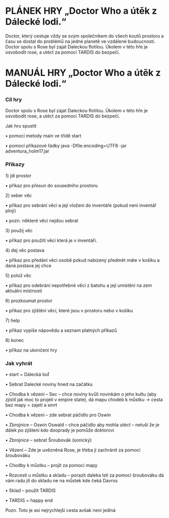<h1>PLÁNEK HRY „Doctor Who a útěk z Dálecké lodi.“</h1>
<p>Doctor, který cestuje vždy se svým společníkem do všech koutů prostoru a času se dostal do problémů na jedné planetě ve vzdálené budoucnosti. Doctor spolu s Rose byl zajat Daleckou flotilou. Úkolem v této hře je osvobodit rose, a utéct za pomoci TARDIS do bezpečí.</p>

<h1>MANUÁL HRY „Doctor Who a útěk z Dálecké lodi.“</h1>
<h3>Cíl hry</h3>
<p>Doctor spolu s Rose byl zajat Daleckou flotilou. Úkolem v této hře je osvobodit rose, a utéct za pomoci TARDIS do bezpečí.</p>
<p>Jak hru spustit</p>
<p>•	pomocí metody main ve třídě start</p>
<p>•	pomocí příkazové řádky java -Dfile.encoding=UTF8 -jar adventura_holm17.jar</p>

<h3>Příkazy</h3>
<p>1)	jdi prostor </p>
<p>•	příkaz pro přesun do sousedního prostoru</p>
<p>2)	seber věc</p>
<p>•	příkaz pro sebrání věci a její vložení do inventáře (pokud není inventář plný)</p>
<p>•	pozn. některé věci nejdou sebrat</p>
<p>3)	použij věc</p>
<p>•	příkaz pro použití věci která je v inventáři.</p>
<p>4)	dej věc postava</p>
<p>•	příkaz pro předání věci osobě pokud nabízený předmět máte v košíku a daná postava jej chce</p>
<p>5)	polož věc</p>
<p>•	příkaz pro odebrání nepotřebné věci z batohu a její umístění na zem aktuální místnosti</p>
<p>6)	prozkoumat prostor</p>
<p>•	příkaz pro zjištění věcí, které jsou v prostoru nebo v košíku</p>
<p>7)	help</p>
<p>•	příkaz vypíše nápovědu a seznam platných příkazů</p>
<p>8)	konec</p>
<p>•	příkaz na ukončení hry</p>
<h3>Jak vyhrát</h3>
<p>•	start = Dálecká loď</p>
<p>•	Sebrat Dalecké noviny hned na začátku</p>
<p>•	 Chodba k vězení – Sec – chce noviny kvůli novinkám o jeho kultu (aby zjistil jak moc to projeli v empire state), dá mapu chodeb k můstku -> cesta bez mapy = zajetí a smrt</p>
<p>•	Chodba k vězení – zde sebrat páčidlo pro Oswin</p>
<p>•	Zbrojnice – Oswin Oswald – chce páčidlo aby mohla utéct – netuší že je dálek po zjištení kdo dooprady je pomůže doktorovi</p>
<p>•	Zbrojnice – sebrat Šroubovák (sonický)</p>
<p>•	Vězení  – Zde je uvězněná Rose, je třeba ji zachránit za pomoci šroubováku</p>
<p>•	Chodby k můstku – projít za pomoci mapy</p>
<p>•	Rozcestí u můstku a skladu – porazit daleka lstí za pomoci šroubováku dá vám radu jít do skladu ne na můstek kde čeká Davros</p>
<p>•	Sklad – použít TARDIS</p>
<p>•	TARDIS = happy end</p>
<p>Pozn. Toto je asi nejrychlejší cesta avšak není jediná</p>
